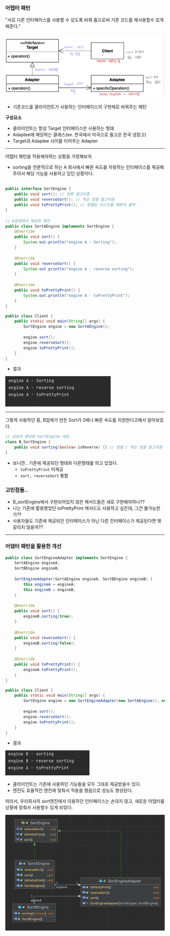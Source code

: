 ### 어탭터 패턴

"서로 다른 인터페이스를 사용할 수 있도록 바꿔 줌으로써 기존 코드를 재사용할수 있게 해준다."

![img.png](img.png)

- 기존코드를 클라이언트가 사용하는 인터페이스의 구현체로 바꿔주는 패턴


**구성요소**
- 클라이언트는 항상 Target 인터페이스만 사용하는 형태
- Adaptee에 해당하는 클래스(ex. 한국에서 미국으로 들고온 한국 냉장고)
- Target과 Adaptee 사이를 이어주는 Adapter

---

어탭터 패턴을 적용해야하는 상황을 가정해보자

- sorting을 전문적으로 하는 A 회사에서 빠른 속도를 자랑하는 인터페이스를 제공해주어서 해당 기능을 사용하고 있던 상황이다.
```java

public interface SortEngine {
    public void sort(); // 정렬 알고리즘
    public void reverseSort(); // 역순 정렬 알고리즘
    public void toPrettyPrint(); // 정렬된 리스트를 예쁘게 출력
}

// A업체에서 제공한 엔진 
public class SortAEngine implements SortEngine {
    @Override
    public void sort() {
        System.out.println("engine A - Sorting");
    }

    @Override
    public void reverseSort() {
        System.out.println("engine A - reverse sorting");
    }

    @Override
    public void toPrettyPrint() {
        System.out.println("engine A - toPrettyPrint");
    }
}
```


```java
public class Client {
    public static void main(String[] args) {
        SortEngine engine = new SortAEngine();

        engine.sort();
        engine.reverseSort();
        engine.toPrettyPrint();
    }
}
```
- 결과

![img_1.png](img_1.png)

---

그렇게 사용하던 중, B업체가 만든 Sort가 2배나 빠른 속도를 지원한다고해서 알아보았다.

```java
// 성능이 향상된 SortEngine 제공
class B_SortEngine { 
    public void sorting(boolean isReverse) {} // 정렬 / 역순 정렬 알고리즘 (파라미터로 순서 결정)
}
```
- 보니깐.. 기존에 제공되던 형태와 다른형태를 띄고 있었다.
  - `toPrettyPrint` 미제공
  - `sort, reverseSort` 통합



### 고민점들..
- B_sortEngine에서 구현되어있지 않은 메서드들은 새로 구현해야하나??
- 나는 기존에 활용했었던 toPrettyPrint 메서드도 사용하고 싶은데, 그건 불가능한가??
- 사용자들도 기존에 제공되던 인터페이스가 아닌 다른 인터페이스가 제공된다면 헷갈리지 않을까??


---
### 어댑터 패턴을 활용한 개선


```java
public class SortEngineAdapter implements SortEngine {
    SortAEngine engineA;
    SortBEngine engineB;

    SortEngineAdapter(SortAEngine engineA, SortBEngine engineB) {
        this.engineA = engineA;
        this.engineB = engineB;
    }

    @Override
    public void sort() {
        engineB.sorting(true);
    }

    @Override
    public void reverseSort() {
        engineB.sorting(false);
    }

    @Override
    public void toPrettyPrint() {
        engineA.toPrettyPrint();
    }
}
```

```java
public class Client {
    public static void main(String[] args) {
        SortEngine engine = new SortEngineAdapter(new SortAEngine(), new SortBEngine());

        engine.sort();
        engine.reverseSort();
        engine.toPrettyPrint();
    }
}
```
- 결과

![img_2.png](img_2.png)


- 클라이언트는 기존에 사용하던 기능들을 모두 그대로 제공받을수 있다.
- 엔진도 효율적인 엔진에 맞춰서 적용을 했음으로 성능도 향상된다.

따라서, 우리회사의 sort엔진에서 이용하던 인터페이스는 손대지 않고, 새로운 어댑터를 상황에 맞춰서 사용할수 있게 되었다. 

![img_3.png](img_3.png)